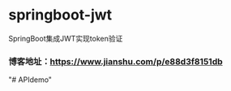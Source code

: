 # springboot-jwt
SpringBoot集成JWT实现token验证

### 博客地址：https://www.jianshu.com/p/e88d3f8151db
"# APIdemo" 
